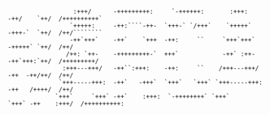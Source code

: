                       :+++/      -+++++++++:     `-++++++:       :+++:      -++/    `++/  /++++++++++`                           
                     `+++++:     -++:````-++-  `+++-` `/+++`    `+++++`     -+++-`  `++/  /++/````````                           
                     -++`+++`    -++`    `+++  -++:     ``     `+++`+++`    -+++++` `++/  /++/                                   
                    /++: `++-    -+++++++++-`  +++`            -++` :++-    -++`+++:`++/  /+++++++++/                            
                   :+++---+++/   -++``:+++:    -++:     ``    /+++---+++/   -++  -++/++/  /++/                                   
                  `+++-----+++:  -++`   -+++`  `+++`   `+++` `+++-----+++:  -++   /++++/  /++/                                   
                 `+++`     `+++` -++`    :+++:  `-++++++++` `+++`     `+++` -++    :+++/  /++++++++++:
